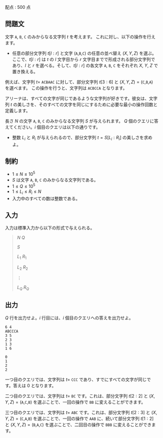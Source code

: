 配点 : $500$ 点

## 問題文

文字 `A`, `B`, `C` のみからなる文字列 $t$ を考えます。
これに対し、以下の操作を行えます。

- 任意の部分文字列 $t[l:r]$ と文字 $($`A`$,$`B`$,$`C`$)$ の任意の並べ替え $(X, Y, Z)$ を選ぶ。ここで、$t[l:r]$ は $t$ の $l$ 文字目から $r$ 文字目までで形成される部分文字列であり、$l$ と $r$ を選べる。そして、$t[l:r]$ の各文字 `A`, `B`, `C` をそれぞれ $X$, $Y$, $Z$ で置き換える。

例えば、文字列 $t =$ `ACBAAC` に対して、部分文字列 $t[3:6]$ と $(X,Y,Z)=($`C`$,$`B`$,$`A`$)$ を選べます。
この操作を行うと、文字列は `ACBCCA` となります。

アリーナは、すべての文字が同じであるような文字列が好きです。彼女は、文字列 $t$ の美しさを、そのすべての文字を同じにするために必要な最小の操作回数と定義します。

長さ $N$ の文字 `A`, `B`, `C` のみからなる文字列 $S$ が与えられます。
$Q$ 個のクエリに答えてください。$i$ 個目のクエリは以下の通りです。

- 整数 $L_i$ と $R_i$ が与えられるので、部分文字列 $t=S[L_i:R_i]$ の美しさを求めよ。

## 制約

- $1 \le N \le 10^5$
- $S$ は文字 `A`, `B`, `C` のみからなる文字列である。
- $1 \le Q \le 10^5$
- $1 \le L_i \le R_i \le N$
- 入力中のすべての数は整数である。

## 入力

入力は標準入力から以下の形式で与えられる。

> $N$ $Q$
> 
> $S$
> 
> $L_1$ $R_1$
> 
> $L_2$ $R_2$
> 
> $\vdots$
> 
> $L_Q$ $R_Q$

## 出力

$Q$ 行を出力せよ。$i$ 行目には、$i$ 個目のクエリへの答えを出力せよ。

```input1
6 4
ABCCCA
3 5
2 3
1 3
1 6
```

```output1
0
1
2
2
```

一つ目のクエリでは、文字列は $t =$ `CCC` であり、すでにすべての文字が同じです。答えは $0$ となります。

二つ目のクエリでは、文字列は $t =$ `BC` です。これは、部分文字列 $t[2:2]$ と $(X,Y,Z)=($`A`$,$`C`$,$`B`$)$ を選ぶことで、一回の操作で `BB` に変えることができます。

三つ目のクエリでは、文字列は $t =$ `ABC` です。これは、部分文字列 $t[2:3]$ と $(X,Y,Z)=($`C`$,$`A`$,$`B`$)$ を選ぶことで、一回の操作で `AAB` に、続いて部分文字列 $t[1:2]$ と $(X,Y,Z)=($`B`$,$`A`$,$`C`$)$ を選ぶことで、二回目の操作で `BBB` に変えることができます。